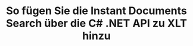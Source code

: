 ---
############################# Static ############################
layout: "auto-gen-gist"
draft: false
path: "de/search/net/document/xlt/"
otherformats: PDF DOC DOT DOCX DOCM DOTX DOTM TXT ODT OTT RTF XLS XLSX XLSM XLSB XLTX XLTM XLA XLAM ODS OTS CSV TSV XML PPT PPS POT PPTX PPTM POTX POTM PPSX PPSM ODP PST OST EML EMLX MSG ONE ZIP XHTML MHTML MD CHM EPUB  FB2 

############################# Head ############################
head_title: "Erstellen und Hinzufügen von Dokumenten Suchen und Indizieren in .NET-Anwendungen"
head_description: "GroupDocs.Search .NET API ermöglicht das sofortige Hinzufügen von Dokumenten durch die Suche nach unterstützenden Formaten wie PDF DOC, DOCX, RTF, XLSX, CSV, PPTX und E-Mail-Nachrichten in .NET Apps."

############################# Header ############################
title: "So fügen Sie die Instant Documents Search über die C# .NET API zu XLT hinzu "
description: "GroupDocs.Search .NET API ermöglicht es Entwicklern, ihren Apps robuste Funktionen zum Suchen und Indexieren von Dokumenten hinzuzufügen. Es unterstützt Dokumente wie PDF DOC, DOCX, RTF, XLSX, CSV, PPT, PPTX, MSG, EML und viele mehr."

######################### Download Button #######################
button:
    enable: true

############################# About ############################
about:
    enable: true
    title: "Wie erstelle und füge ich Dokumente zum Suchen und Indizieren mit der .NET-API hinzu?"
    content: |
       Auf dieser Seite erfahren Benutzer, wie sie mit geringem Aufwand und geringen Kosten Funktionen zum Suchen und Indizieren von Dokumenten in ihre eigenen Anwendungen einfügen können. Indizierung ist der Prozess, der von Suchmaschinen verwendet wird, mit dem die Daten organisiert und strukturiert werden, damit sie relevante Suchergebnisse generieren können. Ziel ist es, Informationen zu Benutzeranfragen schnell und genau zu finden und anzuzeigen. GroupDocs.Search für .NET ist eine leistungsstarke API für die Dokumentensuche, die es Softwareentwicklern ermöglicht, erweiterte Such- und Indizierungsvorgänge auf der Grundlage von Fuzzy- und Synonymalgorithmen in ihren eigenen Anwendungen durchzuführen. Es muss kein Tool von Drittanbietern oder externe Software auf dem Computer des Benutzers installiert werden. Es bietet Unterstützung für einige der am häufigsten verwendeten Dokumentformate wie PDF, HTML, Outlook-E-Mail, Microsoft Office Word, Excel-Arbeitsblätter, PowerPoint-Präsentationen, Outlook MSG, PST und viele mehr. Es unterstützt verschiedene Arten von Suchen, wie z. B. einfache Wortsuche, boolesche Suche, Suche nach regulären Ausdrücken, Suche nach Groß- und Kleinschreibung, flexible Fuzzy-Suche, Synonyme, Homophone, Platzhalter, Suche nach Blöcken, Suche nach Objekttypen, Festlegen des Datenbereichs und so weiter. 

############################# content ############################
steps:
    enable: true
    block:
    - title_left: "Suchindexerstellung für XLT Document über .NET API"
      content_left: |
       GroupDocs.Search .NET API bietet vollständige Unterstützung für das Erstellen neuer Indizes oder das Öffnen vorhandener Suchindizes in Ihren eigenen Apps. Das folgende C#-Codebeispiel zeigt, wie Sie mit nur wenigen Codezeilen einen neuen Index erstellen und einen vorhandenen Index öffnen. 

      title_right: "So erstellen Sie einen neuen oder öffnen einen vorhandenen Suchindex"
      content_right: |
         * Zuerst müssen Sie den Pfad zum Indexordner angeben
         * Erstellen Sie eine Instanz der Klasse [Index](https://apireference.groupdocs.com/search/net/groupdocs.search/index/constructors/2).
         * Oben erstellt einen Index im Speicher oder auf einer Festplatte und kann auch einen vorhandenen Index öffnen.
       
      gisthash: "9651c19a9436afee860b7f39197f8399"
      gistfile: "create_or_open_new_search_index.cs"

    - title_left: "So fügen Sie XLT Dokumente synchron zum Suchindex hinzu"
      content_left: |
       GroupDocs.Search .NET ermöglicht es Softwareentwicklern, die Indexierung von Dokumenten synchron in ihren eigenen .NET-Apps durchzuführen. Die folgenden C# .NET-Codebeispiele zeigen, wie die Indizierung problemlos synchron durchgeführt werden kann. 

      title_right: "Synchrone Indexierung von Dokumenten über C#"
      content_right: |
        * Zuerst müssen Sie den Pfad zum Indexordner angeben
        * Geben Sie den Pfad zu einem Ordner an, der zu durchsuchende Dokumente enthält
        * Erstellen Sie eine Instanz der Klasse [Index(indexFolder)](https://apireference.groupdocs.com/search/net/groupdocs.search.indexrepository/search/methods/2).
        * Oben erstellt einen Index im Speicher oder auf einer Festplatte oder öffnet einen bestehenden Index.
        * Synchrone Indizierung von Dokumenten aus dem angegebenen Ordner
     
      gisthash: "1c5f672c83e741280fd24c58fe51f707"
      gistfile: "add_files_synchronously_to_indexing.cs"
      
    - title_left: "Führen Sie die Dokumentenindizierung asynchron über .NET durch"
      content_left: |
        GroupDocs.Search .NET ermöglicht Computerprogrammierern die asynchrone Indexierung von Dokumenten innerhalb ihrer eigenen .NET-Apps. Die folgenden .NET-Codebeispiele zeigen, wie Sie mit nur wenigen Codezeilen eine asynchrone Indexierung von Dokumenten erreichen.

      title_right: "Asynchrone XLT Dokumentindizierung über C#"
      content_right: |
        * Zuerst müssen Sie den Pfad zum Indexordner angeben
        * Geben Sie den Pfad zu einem Ordner an, der zu durchsuchende Dokumente enthält
        * Erstellen Sie eine Instanz der Klasse [Index(indexFolder)](https://apireference.groupdocs.com/search/net/groupdocs.search.indexrepository/search/methods/2).
        * Abonnieren der Veranstaltung
        * Es muss ein Code geschrieben werden, der den Abschluss der Operation angibt
        * Setzen des Flags für asynchrone Indizierung
        * Asynchrone Indizierung von Dokumenten aus dem angegebenen Ordner
     
      gisthash: "1c5f672c83e741280fd24c58fe51f707"
      gistfile: "add_files_asynchronously_to_indexing.cs"

    - title_left: "So verwenden und markieren Sie Suchergebnisse in XLT Docs .NET"
      content_left: |
       GroupDocs.Search .NET API ermöglicht Programmierern, ein Suchergebnis zu interpretieren und die Ergebnisse anhand einer einfachen Liste der gefundenen Dokumente oder der gefundenen Wörter und Phrasen anzuzeigen. Sie können den Text des Dokuments auch ganz einfach hervorheben. Die folgenden .NET-Codebeispiele zeigen, wie gefundene Dokumente aufgelistet und Suchergebnisse mit nur wenigen Codezeilen hervorgehoben werden.

      title_right: "Suchergebnisse in XLT-Dateien über C# hervorheben "
      content_right: |
        * Suche im Index durchführen
        * Drucken Sie nach erfolgreicher Suche das Ergebnis aus
        * Iterieren Sie durch die Dokumente und zeigen Sie die gefundenen Dokumente an
        * Hervorhebung von Vorkommen im Text
        * Generieren von Ausgabedokumenten im HTML-Format mit hervorgehobenen Suchergebnissen
     
      gisthash: "a5d1ad6eedd2acf12a33b541e763cdb4"
      gistfile: "how_to_list_search_result.cs"

    - title_left: "System Anforderungen"
      content_left: |
       GroupDocs.Search für .NET wird auf allen wichtigen Plattformen und Betriebssystemen unterstützt. Um den vollständigen Leitfaden zu den Systemanforderungen zu erhalten, besuchen Sie bitte [Systemanforderungen](https://docs.groupdocs.com/search/net/system-requirements/), bevor Sie den folgenden Code ausführen. Stellen Sie bitte sicher, dass die folgenden Voraussetzungen auf Ihrem installiert sind System:
         * Betriebssysteme: Microsoft Windows, Linux, MacOS
         * Entwicklungsumgebung: Visual Studio, Xamarin, MonoDevelop usw
         * Frameworks: .NET Framework, .NET Standard, .NET Core, Mono
         * Holen Sie sich die neueste Version von GroupDocs.Search für .NET-APIs von [NuGet](https://www.nuget.org/packages/GroupDocs.search/)
        
      title_right: "Warum GroupDocs.Assembly verwenden"
      content_right: |
        * Suchindexerstellung sowohl im Speicher als auch auf der Festplatte.
        * Möglichkeit der Indizierung aus einer Datei, einem Stream oder einer Struktur.
        * Unterstützung für die Indexierung passwortgeschützter Dokumente.
        * Unterstützung für das Zusammenführen mehrerer Indizes.
        * Dokument während der Suchindizierung filtern.
        * Unterstützung der Rechtschreibprüfung während der Suche.
        * Mischzeichen werden vollständig unterstützt
        * Kombinieren verschiedener Suchtypen in einer Suchanfrage.
        * Einfache Suche nach Wörtern und regulären Ausdrücken wird unterstützt
        * Vollständige Unterstützung von Alias-Ersetzungen in Suchanfragen.

demos:
    enable: true
        

more_formats:
    enable: true


back_to_top:
    enable: true
---